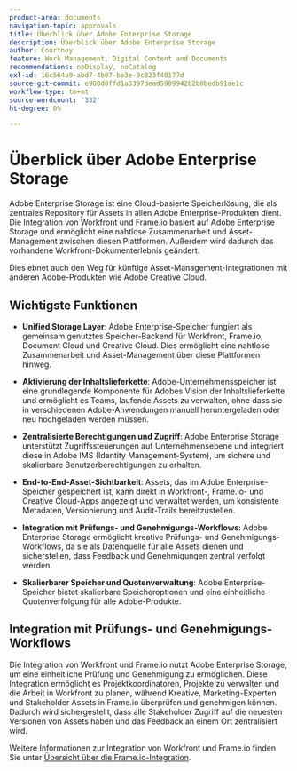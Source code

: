 ```yaml
---
product-area: documents
navigation-topic: approvals
title: Überblick über Adobe Enterprise Storage
description: Überblick über Adobe Enterprise Storage
author: Courtney
feature: Work Management, Digital Content and Documents
recommendations: noDisplay, noCatalog
exl-id: 16c564a9-abd7-4b07-be3e-9c823f40177d
source-git-commit: e908d0ffd1a3397dead5909942b2b0bedb91ae1c
workflow-type: tm+mt
source-wordcount: '332'
ht-degree: 0%

---
```


# Überblick über Adobe Enterprise Storage

Adobe Enterprise Storage ist eine Cloud-basierte Speicherlösung, die als zentrales Repository für Assets in allen Adobe Enterprise-Produkten dient. Die Integration von Workfront und Frame.io basiert auf Adobe Enterprise Storage und ermöglicht eine nahtlose Zusammenarbeit und Asset-Management zwischen diesen Plattformen. Außerdem wird dadurch das vorhandene Workfront-Dokumenterlebnis geändert.

Dies ebnet auch den Weg für künftige Asset-Management-Integrationen mit anderen Adobe-Produkten wie Adobe Creative Cloud.

## Wichtigste Funktionen

* **Unified Storage Layer**: Adobe Enterprise-Speicher fungiert als gemeinsam genutztes Speicher-Backend für Workfront, Frame.io, Document Cloud und Creative Cloud. Dies ermöglicht eine nahtlose Zusammenarbeit und Asset-Management über diese Plattformen hinweg.

* **Aktivierung der Inhaltslieferkette**: Adobe-Unternehmensspeicher ist eine grundlegende Komponente für Adobes Vision der Inhaltslieferkette und ermöglicht es Teams, laufende Assets zu verwalten, ohne dass sie in verschiedenen Adobe-Anwendungen manuell heruntergeladen oder neu hochgeladen werden müssen.

* **Zentralisierte Berechtigungen und Zugriff**: Adobe Enterprise Storage unterstützt Zugriffssteuerungen auf Unternehmensebene und integriert diese in Adobe IMS (Identity Management-System), um sichere und skalierbare Benutzerberechtigungen zu erhalten.

* **End-to-End-Asset-Sichtbarkeit**: Assets, das im Adobe Enterprise-Speicher gespeichert ist, kann direkt in Workfront-, Frame.io- und Creative Cloud-Apps angezeigt und verwaltet werden, um konsistente Metadaten, Versionierung und Audit-Trails bereitzustellen.

* **Integration mit Prüfungs- und Genehmigungs-Workflows**: Adobe Enterprise Storage ermöglicht kreative Prüfungs- und Genehmigungs-Workflows, da sie als Datenquelle für alle Assets dienen und sicherstellen, dass Feedback und Genehmigungen zentral verfolgt werden.

* **Skalierbarer Speicher und Quotenverwaltung**: Adobe Enterprise-Speicher bietet skalierbare Speicheroptionen und eine einheitliche Quotenverfolgung für alle Adobe-Produkte.

## Integration mit Prüfungs- und Genehmigungs-Workflows

Die Integration von Workfront und Frame.io nutzt Adobe Enterprise Storage, um eine einheitliche Prüfung und Genehmigung zu ermöglichen. Diese Integration ermöglicht es Projektkoordinatoren, Projekte zu verwalten und die Arbeit in Workfront zu planen, während Kreative, Marketing-Experten und Stakeholder Assets in Frame.io überprüfen und genehmigen können. Dadurch wird sichergestellt, dass alle Stakeholder Zugriff auf die neuesten Versionen von Assets haben und das Feedback an einem Ort zentralisiert wird.

Weitere Informationen zur Integration von Workfront und Frame.io finden Sie unter [Übersicht über die Frame.io-Integration](/help/quicksilver/review-and-approve-work/native-integrations/frame-io/frame-int-overview.md).